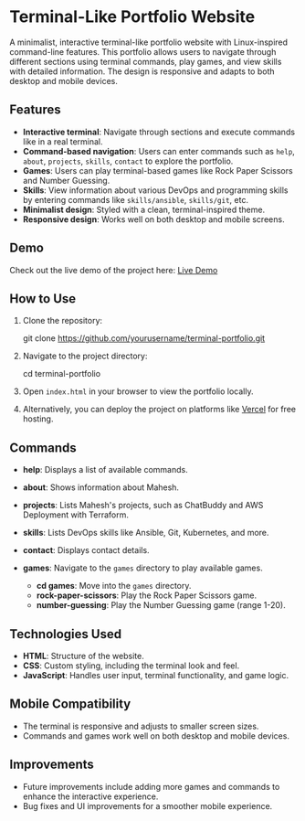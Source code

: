
# Terminal-Like Portfolio Website

A minimalist, interactive terminal-like portfolio website with Linux-inspired command-line features. This portfolio allows users to navigate through different sections using terminal commands, play games, and view skills with detailed information. The design is responsive and adapts to both desktop and mobile devices.

## Features

- **Interactive terminal**: Navigate through sections and execute commands like in a real terminal.
- **Command-based navigation**: Users can enter commands such as `help`, `about`, `projects`, `skills`, `contact` to explore the portfolio.
- **Games**: Users can play terminal-based games like Rock Paper Scissors and Number Guessing.
- **Skills**: View information about various DevOps and programming skills by entering commands like `skills/ansible`, `skills/git`, etc.
- **Minimalist design**: Styled with a clean, terminal-inspired theme.
- **Responsive design**: Works well on both desktop and mobile screens.

## Demo

Check out the live demo of the project here: [Live Demo](https://maheshaneraye.vercel.app/)

## How to Use

1. Clone the repository:

   git clone https://github.com/yourusername/terminal-portfolio.git
   

2. Navigate to the project directory:

   cd terminal-portfolio

3. Open `index.html` in your browser to view the portfolio locally.

4. Alternatively, you can deploy the project on platforms like [Vercel](https://vercel.com/) for free hosting.

## Commands

- **help**: Displays a list of available commands.
- **about**: Shows information about Mahesh.
- **projects**: Lists Mahesh's projects, such as ChatBuddy and AWS Deployment with Terraform.
- **skills**: Lists DevOps skills like Ansible, Git, Kubernetes, and more.
- **contact**: Displays contact details.
- **games**: Navigate to the `games` directory to play available games.

   - **cd games**: Move into the `games` directory.
   - **rock-paper-scissors**: Play the Rock Paper Scissors game.
   - **number-guessing**: Play the Number Guessing game (range 1-20).

## Technologies Used

- **HTML**: Structure of the website.
- **CSS**: Custom styling, including the terminal look and feel.
- **JavaScript**: Handles user input, terminal functionality, and game logic.

## Mobile Compatibility

- The terminal is responsive and adjusts to smaller screen sizes.
- Commands and games work well on both desktop and mobile devices.

## Improvements

- Future improvements include adding more games and commands to enhance the interactive experience.
- Bug fixes and UI improvements for a smoother mobile experience.
